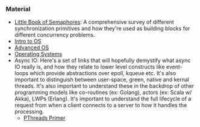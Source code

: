 ### Material

* [Little Book of Semaphores](http://greenteapress.com/wp/semaphores/): A comprehensive survey of different synchronization primitives and how they're used as building blocks for different concurrency problems.
* [Intro to OS](https://classroom.udacity.com/courses/ud923)
* [Advanced OS](https://classroom.udacity.com/courses/ud189)
* [Operating Systems](https://www.ops-class.org/courses/buffalo/CSE421_Spring2017/)
* Async IO: Here's a set of links that will hopefully demystify what async IO really is, and how they relate to lower level constructs like event-loops which provide abstractions over epoll, kqueue etc. It's also important to distinguish between user-space, green, native and kernal threads. It's also important to understand these in the backdrop of other programming models like co-routines (ex: Golang), actors (ex: Scala w/ Akka), LWPs (Erlang). It's important to understand the full lifecycle of a request from when a client connects to a server to how it handles the processing.
  * [PThreads Primer](http://www8.cs.umu.se/kurser/TDBC64/VT03/pthreads/pthread-primer.pdf)
